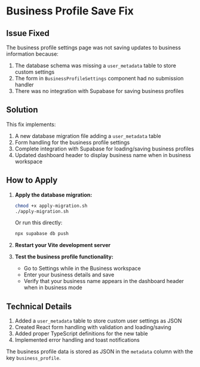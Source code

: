 # Business Profile Save Fix

## Issue Fixed

The business profile settings page was not saving updates to business information because:

1. The database schema was missing a `user_metadata` table to store custom settings
2. The form in `BusinessProfileSettings` component had no submission handler
3. There was no integration with Supabase for saving business profiles

## Solution

This fix implements:

1. A new database migration file adding a `user_metadata` table
2. Form handling for the business profile settings
3. Complete integration with Supabase for loading/saving business profiles
4. Updated dashboard header to display business name when in business workspace

## How to Apply

1. **Apply the database migration:**

   ```bash
   chmod +x apply-migration.sh
   ./apply-migration.sh
   ```

   Or run this directly:

   ```bash
   npx supabase db push
   ```

2. **Restart your Vite development server**

3. **Test the business profile functionality:**
   - Go to Settings while in the Business workspace
   - Enter your business details and save
   - Verify that your business name appears in the dashboard header when in business mode

## Technical Details

1. Added a `user_metadata` table to store custom user settings as JSON
2. Created React form handling with validation and loading/saving
3. Added proper TypeScript definitions for the new table
4. Implemented error handling and toast notifications

The business profile data is stored as JSON in the `metadata` column with the key `business_profile`.